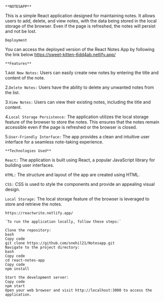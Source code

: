 
`**NOTESAPP**`

This is a simple React application designed for maintaining notes. It allows users to add, delete, and view notes, with the data being stored in the local storage of the browser. Even if the page is refreshed, the notes will persist and not be lost.

`Deployment`

You can access the deployed version of the React Notes App by following the link below https://sweet-kitten-6dd4ab.netlify.app/

`**Features**`

1.`Add New Notes:` Users can easily create new notes by entering the title and content of the note.

2.`Delete Notes:` Users have the ability to delete any unwanted notes from the list.

3.`View Notes:` Users can view their existing notes, including the title and content.

4.`Local Storage Persistence:` The application utilizes the local storage feature of the browser to store the notes. This ensures that the notes remain accessible even
if the page is refreshed or the browser is closed.

5.`User-Friendly Interface:` The app provides a clean and intuitive user interface for a seamless note-taking experience.


`**Technologies Used**`

`React:` The application is built using React, a popular JavaScript library for building user interfaces.

`HTML:` The structure and layout of the app are created using HTML.

`CSS:` CSS is used to style the components and provide an appealing visual design.

`Local Storage:` The local storage feature of the browser is leveraged to store and retrieve the notes.

``` Deployed link
https://reactwrite.netlify.app/

`To run the application locally, follow these steps:`

Clone the repository:
bash
Copy code
git clone https://github.com/snehil21/Notesapp.git
Navigate to the project directory:
bash
Copy code
cd react-notes-app
Copy code
npm install

Start the development server:
Copy code
npm start
Open your web browser and visit http://localhost:3000 to access the application.

